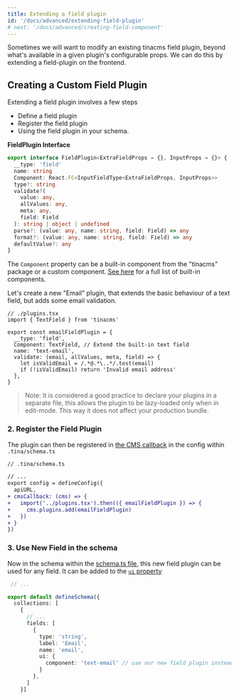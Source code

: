 ```yaml
---
title: Extending a field plugin
id: '/docs/advanced/extending-field-plugin'
# next: '/docs/advanced/creating-field-component'
---
```


Sometimes we will want to modify an existing tinacms field plugin, beyond what's available in a given plugin's configurable props. We can do this by extending a field-plugin on the frontend.

## Creating a Custom Field Plugin

Extending a field plugin involves a few steps

- Define a field plugin
- Register the field plugin
- Using the field plugin in your schema.

**FieldPlugin Interface**

```ts
export interface FieldPlugin<ExtraFieldProps = {}, InputProps = {}> {
  __type: 'field'
  name: string
  Component: React.FC<InputFieldType<ExtraFieldProps, InputProps>>
  type?: string
  validate?(
    value: any,
    allValues: any,
    meta: any,
    field: Field
  ): string | object | undefined
  parse?: (value: any, name: string, field: Field) => any
  format?: (value: any, name: string, field: Field) => any
  defaultValue?: any
}
```

The `Component` property can be a built-in component from the "tinacms" package or a custom component. [See here](#built-in-field-components) for a full list of built-in components.

Let's create a new "Email" plugin, that extends the basic behaviour of a text field, but adds some email validation.

```tsx
// ./plugins.tsx
import { TextField } from 'tinacms'

export const emailFieldPlugin = {
  __type: 'field',
  Component: TextField, // Extend the built-in text field
  name: 'text-email',
  validate: (email, allValues, meta, field) => {
    let isValidEmail = /.*@.*\..*/.test(email)
    if (!isValidEmail) return 'Invalid email address'
  },
}
```

> Note: It is considered a good practice to declare your plugins in a separate file, this allows the plugin to be lazy-loaded only when in edit-mode. This way it does not affect your production bundle.

### 2. Register the Field Plugin

The plugin can then be registered in [the CMS callback](/docs/tinacms-context/#tinacms) in the config within `.tina/schema.ts`

```diff
// .tina/schema.ts

// ...
export config = defineConfig({
  apiURL,
+ cmsCallback: (cms) => {
+   import('../plugins.tsx').then(({ emailFieldPlugin }) => {
+     cms.plugins.add(emailFieldPlugin)
+   })
+ }
})
```

### 3. Use New Field in the schema

Now in the schema within the [schema.ts file](/docs/schema/), this new field plugin can be used for any field. It can be added to the [`ui` property](/docs/schema/#the-ui-property)

```ts
 // ...

export default defineSchema({
  collections: [
    {
      // ...
      fields: [
        {
          type: 'string',
          label: 'Email',
          name: 'email',
          ui: {
            component: 'text-email' // use our new field plugin instead of the default text plugin
          }
        },
      ]
    }]
```
